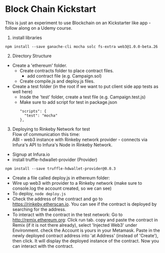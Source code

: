 # Block Chain Kickstart
This is just an experiment to use Blockchain on an Kickstarter like app - follow along on a Udemy course.

1. install libraries
```
npm install --save ganache-cli mocha solc fs-extra web3@1.0.0-beta.26 
```

2. Directory Structure
  - Create a 'ethereum' folder.
    - Create contracts folder to place contract files.
      - add contract file (e.g. Campaign.sol)
    - Create compile.js and deploy.js files.
  - Create a test folder (in the root if we want to put client side app tests as well here)
    - Insde the 'test' folder, create a test file (e.g. Campaign.test.js)
    - Make sure to add script for test in package.json
      ```
      "scripts": {
        "test": "mocha"
      },

      ```
3. Deploying to Rinkeby Network for test<br>
  Flow of communication this time:<br>
  ABI - web3 instance with Rinkeby network provider - connects via Infura's API to Infura's Node in Rinkeby Network.
  - Signup at Infura.io
  - install truffle-hdwallet-provider (Provider)
  ```
  npm install --save truffle-hdwallet-provider@0.0.3
  ```
  - Create a file called deploy.js in ethereum folder:
  - Wire up web3 with provider to a Rinkeby network (make sure to console.log the account created, so we can see)
  - To deploy, ```node deploy.js```
  - Check the address of the contract and go to https://rinkeby.etherscan.io. You can see if the contract is deployed by searching for the address.
  - To interact with the contract in the test network:
    Go to http://remix.ethereum.org:
    Click run tab.
    copy and paste the contract in Remix (if it is not there already), 
    select 'Injected Web3' under Environment.
    check the Account is yours in your Metamask.
    Paste in the newly deployed contract address into 'at Address' (instead of 'Create'), then click.
    It will display the deployed instance of the contract.
    Now you can interact with the contract.

    

